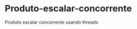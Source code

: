 Produto-escalar-concorrente
===========================

 Produto escalar concorrente usando threads
